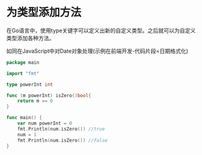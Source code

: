 # 为类型添加方法

在Go语言中，使用type关键字可以定义出新的自定义类型。之后就可以为自定义类型添加各种方法。

如同在JavaScript中对Date对象处理\(示例在前端开发-代码片段=日期格式化\)

```go
package main

import "fmt"

type powerInt int

func (m powerInt) isZero()bool{
	return m == 0
}

func main() {
	var num powerInt = 0
	fmt.Println(num.isZero()) //true
	num = 1
	fmt.Println(num.isZero()) //false
}

```

